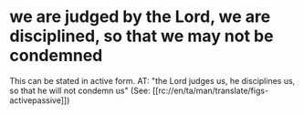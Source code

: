 # we are judged by the Lord, we are disciplined, so that we may not be condemned

This can be stated in active form. AT: "the Lord judges us, he disciplines us, so that he will not condemn us" (See: [[rc://en/ta/man/translate/figs-activepassive]])


